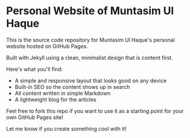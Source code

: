 # Personal Website of Muntasim Ul Haque

This is the source code repository for Muntasim Ul Haque's personal website hosted on GitHub Pages. 

Built with Jekyll using a clean, minimalist design that is content first. 

Here's what you'll find:

- A simple and responsive layout that looks good on any device
- Built-in SEO so the content shows up in search
- All content written in simple Markdown
- A lightweight blog for the articles

Feel free to fork this repo if you want to use it as a starting point for your own GitHub Pages site! 

Let me know if you create something cool with it!